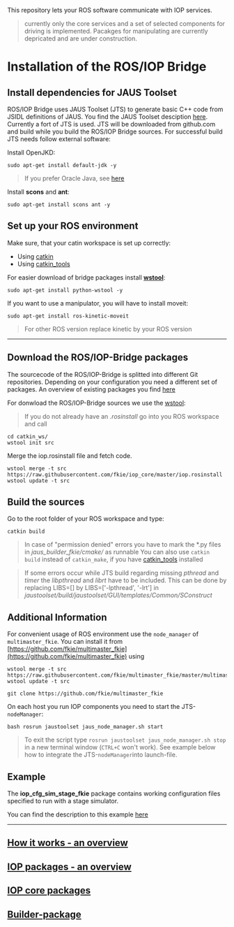 
This repository lets your ROS software communicate with IOP services.

>currently only the core services and a set of selected components for driving is implemented. Pacakges for manipulating are currently depricated and are under construction.


# Installation of the ROS/IOP Bridge

## Install dependencies for JAUS Toolset
ROS/IOP Bridge uses JAUS Toolset (JTS) to generate basic C++ code from JSIDL definitions of JAUS. You find the JAUS Toolset desciption [here](http://jaustoolset.org/). Currently a fort of JTS is used.
JTS will be downloaded from github.com and build while you build the ROS/IOP Bridge sources. For successful build JTS needs follow external software:

Install OpenJKD:

    sudo apt-get install default-jdk -y

>If you prefer Oracle Java, see [here](doc/install_oracle_java.md)

Install  **scons** and **ant**:

    sudo apt-get install scons ant -y

## Set up your ROS environment

Make sure, that your catin workspace is set up correctly:

- Using [catkin](http://wiki.ros.org/catkin/Tutorials/create_a_workspace)
- Using [catkin_tools](https://catkin-tools.readthedocs.io/en/latest/quick_start.html#initializing-a-new-workspace)

For easier download of bridge packages install **[wstool](http://wiki.ros.org/wstool)**:

    sudo apt-get install python-wstool -y

If you want to use a manipulator, you will have to install moveit:

    sudo apt-get install ros-kinetic-moveit

>For other ROS version replace kinetic by your ROS version


----
## Download the ROS/IOP-Bridge packages

The sourcecode of the ROS/IOP-Bridge is splitted into different Git repositories. Depending on your configuration you need a different set of packages. An overview of existing packages you find [here](doc/other_packages.md)

For donwload the ROS/IOP-Bridge sources we use the [wstool](http://wiki.ros.org/wstool):
  > If you do not already have an *.rosinstall* go into you ROS workspace and call
```
cd catkin_ws/
wstool init src
```

Merge the iop.rosinstall file and fetch code.
```
wstool merge -t src https://raw.githubusercontent.com/fkie/iop_core/master/iop.rosinstall
wstool update -t src
```

## Build the sources

Go to the root folder of your ROS workspace and type:

    catkin build

>In case of "permission denied" errors you have to mark the \*.py files in *jaus\_builder\_fkie/cmake/* as runnable
>You can also use `catkin build` instead of `catkin_make`, if you have [catkin_tools](https://catkin-tools.readthedocs.io/en/latest/) installed

>If some errors occur while JTS build regarding missing *pthread* and *timer* the *libpthread* and *librt* have to be included. This can be done by replacing LIBS=[] by LIBS=['-lpthread', '-lrt'] in   *jaustoolset/build/jaustoolset/GUI/templates/Common/SConstruct*

## Additional Information

For convenient usage of ROS environment use the `node_manager` of `multimaster_fkie`. You can install it from  [https://github.com/fkie/multimaster_fkie](https://github.com/fkie/multimaster_fkie) using
```
wstool merge -t src https://raw.githubusercontent.com/fkie/multimaster_fkie/master/multimaser_fkie.rosinstall
wstool update -t src
```

```git clone https://github.com/fkie/multimaster_fkie```

On each host you run IOP components you need to start the JTS-`nodeManager`:

```bash rosrun jaustoolset jaus_node_manager.sh start ```

>To exit the script type `rosrun jaustoolset jaus_node_manager.sh stop` in a new terminal window (`CTRL+C` won't work).
>See example below how to integrate the JTS-`nodeManager`into launch-file.


## Example

The **iop_cfg_sim_stage_fkie** package contains working configuration files specified to run with a stage simulator.

You can find the description to this example [here](https://github.com/fkie/iop_cfg_sim_stage_fkie/blob/master/README.md)


----

## [How it works - an overview](doc/how_it_works.md)
## [IOP packages - an overview](doc/other_packages.md)
## [IOP core packages](doc/iop_core_packages.md)
## [Builder-package](doc/builder_package.md)
